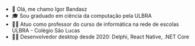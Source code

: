 - 👋 Olá, me chamo Igor Bandasz
- 🎓​ Sou graduado em ciência da computação pela ULBRA
- 👨‍🏫​ Atuo como professor do curso de informática na rede de escolas ULBRA - Colégio São Lucas
- 👨‍💻 Desenvolvedor desktop desde 2020: Delphi, React Native, .NET Core
<!---
profigorbandasz/profigorbandasz is a ✨ special ✨ repository because its `README.md` (this file) appears on your GitHub profile.
You can click the Preview link to take a look at your changes.
--->
